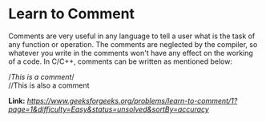 # Learn to Comment
Comments are very useful in any language to tell a user what is the task of any function or operation. The comments are neglected by the compiler, so whatever you write in the comments won't have any effect on the working of a code. In C/C++, comments can be written as mentioned below:  
  
/*This is a comment*/  
//This is also a comment  
  
**Link:** _https://www.geeksforgeeks.org/problems/learn-to-comment/1?page=1&difficulty=Easy&status=unsolved&sortBy=accuracy_
